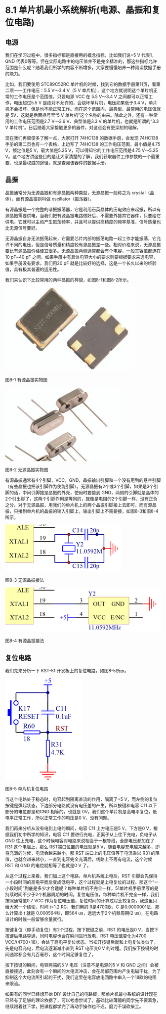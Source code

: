# 8.1 单片机最小系统解析(电源、晶振和复位电路)

## 电源

我们在学习过程中，很多指标都是直接用的概念指标，比如我们说+5 V 代表1，GND 代表0等等。但在实际电路中的电压值并不是完全精准的，那这些指标允许范围是什么呢？随着我们所学的内容不断增多，大家要慢慢培养一种阅读数据手册的能力。

比如，我们要使用 STC89C52RC 单片机的时候，找到它的数据手册第11页，看第二项——工作电压：5.5 V～3.4 V（5 V 单片机），这个地方就说明这个单片机正常的工作电压是个范围值，只要电源 VCC 在 5.5 V～3.4 V 之间都可以正常工作，电压超过5.5 V 是绝对不允许的，会烧坏单片机，电压如果低于3.4 V，单片机不会损坏，但是也不能正常工作。而在这个范围内，最典型、最常用的电压值就是 5V，这就是后面括号里“5 V 单片机”这个名称的由来。除此之外，还有一种常用的工作电压范围是2.7 V～3.6 V、典型值是3.3 V 的单片机，也就是所谓的“3.3 V 单片机”。日后随着大家接触更多的器件，对这点会有更深刻的理解。

现在我们再顺便多了解一点，大家打开 74HC138 的数据手册，会发现 74HC138 手册的第二页也有一个表格，上边写了 74HC138 的工作电压范围，最小值是4.75 V，额定值是5 V，最大值是5.25 V，可以得知它的工作电压范围是4.75 V～5.25 V。这个地方讲这些目的是让大家清楚的了解，我们获取器件工作参数的一个最重要、也是最权威的途径，就是查阅该器件的数据手册。 

## 晶振

晶振通常分为无源晶振和有源晶振两种类型，无源晶振一般称之为 crystal（晶体），而有源晶振则叫做 oscillator（振荡器）。

有源晶振是一个完整的谐振振荡器，它是利用石英晶体的压电效应来起振，所以有源晶振需要供电，当我们把有源晶振电路做好后，不需要外接其它器件，只要给它供电，它就可以主动产生振荡频率，并且可以提供高精度的频率基准，信号质量也比无源信号要好。

无源晶振自身无法振荡起来，它需要芯片内部的振荡电路一起工作才能振荡，它允许不同的电压，但是信号质量和精度较有源晶振差一些。相对价格来说，无源晶振要比有源晶振价格便宜很多。无源晶振两侧通常都会有个电容，一般其容值都选在10 pF~40 pF 之间，如果手册中有具体电容大小的要求则要根据要求来选电容，如果手册没有要求，我们用20 pF 就是比较好的选择，这是一个长久以来的经验值，具有极其普遍的适用性。

我们来认识下比较常用的两种晶振的样貌，如图8-1和图8-2所示。 

![](images/12.png)

图8-1 有源晶振实物图

![](images/13.png)

图8-2 无源晶振实物图

有源晶振通常有4个引脚，VCC，GND，晶振输出引脚和一个没有用到的悬空引脚（有些晶振也把该引脚作为使能引脚）。无源晶振有2个或3个引脚，如果是3个引脚的话，中间引脚接是晶振的外壳，使用时要接到 GND，两侧的引脚就是晶体的2个引出脚了，这两个引脚作用是等同的，就像是电阻的2个引脚一样，没有正负之分。对于无源晶振，用我们的单片机上的两个晶振引脚接上去即可，而有源晶振，只接到单片机的晶振的输入引脚上，输出引脚上不需要接，如图8-3和图8-4所示。 

![](images/14.png)

图8-3 无源晶振接法

![](images/15.png)

图8-4 有源晶振接法 
                                         
## 复位电路

我们先来分析一下 KST-51 开发板上的复位电路，如图8-5所示。 

![](images/16.png)

图8-5 单片机复位电路

当这个电路处于稳态时，电容起到隔离直流的作用，隔离了+5 V，而左侧的复位按键是弹起状态，下边部分电路就没有电压差的产生，所以按键和电容 C11 以下部分的电位都是和GND 相等的，也就是 0V。我们这个单片机是高电平复位，低电平正常工作，所以正常工作的电压是0 V，没有问题。

我们再来分析从没有电到上电的瞬间，电容 C11 上方电压是5 V，下方是0 V，根据我们初中所学的知识，电容 C11 要进行充电，正离子从上往下充电，负电子从 GND 往上充电，这个时候电容对电路来说相当于一根导线，全部电压都加在了 R31 这个电阻上，那么 RST端口位置的电压就是5 V，随着电容充电越来越多，即将充满的时候，电流会越来越小，那 RST 端口上的电压值等于电流乘以 R31 的阻值，也就会越来越小，一直到电容完全充满后，线路上不再有电流，这个时候 RST 和 GND 的电位就相等了也就是0 V 了。

从这个过程上来看，我们加上这个电路，单片机系统上电后，RST 引脚会先保持一小段时间的高电平而后变成低电平，这个过程就是上电复位的过程。那这个“一小段时间”到底是多少才合适呢？每种单片机不完全一样，51单片机手册里写的是持续时间不少于2个机器周期的时间。复位电压值，每种单片机不完全一样，我们按照通常值0.7 VCC 作为复位电压值，复位时间的计算过程比较复杂，我这里只给大家一个结论，时间 t=1.2 RC，我们用的 R是4700欧，C 是0.0000001法，那么计算出 t 就是 0.000564秒，即564 us，远远大于2个机器周期(2 us)，在电路设计的时候一般留够余量就行。

按键复位（即手动复位）有2个过程，按下按键之前，RST 的电压是0 V，当按下按键后电路导通，同时电容也会在瞬间进行放电，RST 电压值变化为4700 VCC/(4700+18)，会处于高电平复位状态。当松开按键后就和上电复位类似了，先是电容充电，后电流逐渐减小直到 RST 电压变0 V 的过程。我们按下按键的时间通常都会有几百毫秒，这个时间足够复位了。

按下按键的瞬间，电容两端的5 V 电压（注意不是电源的5 V 和 GND 之间）会被直接接通，此刻会有一个瞬间的大电流冲击，会在局部范围内产生电磁干扰，为了抑制这个大电流所引起的干扰，我们这里在电容放电回路中串入一个18欧的电阻来限流。

如果有的同学已经想开始 DIY 设计自己的电路板，那单片机最小系统的设计现在已经有了足够的理论依据了，可以考虑尝试了。基础比较薄弱的同学先不要着急，继续跟着往下学，把课程都学完了再动手操作也不迟，磨刀不误砍柴工。